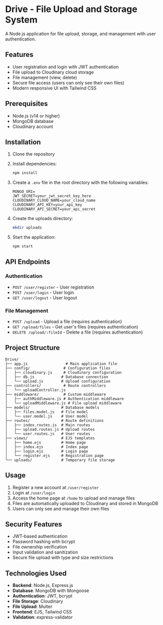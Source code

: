 # Drive - File Upload and Storage System

A Node.js application for file upload, storage, and management with user authentication.

## Features

- User registration and login with JWT authentication
- File upload to Cloudinary cloud storage
- File management (view, delete)
- Secure file access (users can only see their own files)
- Modern responsive UI with Tailwind CSS

## Prerequisites

- Node.js (v14 or higher)
- MongoDB database
- Cloudinary account

## Installation

1. Clone the repository
2. Install dependencies:
   ```bash
   npm install
   ```

3. Create a `.env` file in the root directory with the following variables:
   ```
   MONGO_URI=
   JWT_SECRET=your_jwt_secret_key_here
   CLOUDINARY_CLOUD_NAME=your_cloud_name
   CLOUDINARY_API_KEY=your_api_key
   CLOUDINARY_API_SECRET=your_api_secret
   ```

4. Create the uploads directory:
   ```bash
   mkdir uploads
   ```

5. Start the application:
   ```bash
   npm start
   ```

## API Endpoints

### Authentication
- `POST /user/register` - User registration
- `POST /user/login` - User login
- `GET /user/logout` - User logout

### File Management
- `POST /upload` - Upload a file (requires authentication)
- `GET /upload/files` - Get user's files (requires authentication)
- `DELETE /upload/:fileId` - Delete a file (requires authentication)

## Project Structure

```
Drive/
├── app.js                 # Main application file
├── config/               # Configuration files
│   ├── cloudinary.js     # Cloudinary configuration
│   ├── db.js            # Database connection
│   └── upload.js        # Upload configuration
├── controllers/          # Route controllers
│   └── uploadController.js
├── middleware/           # Custom middleware
│   ├── authMiddleware.js # Authentication middleware
│   └── uploadMiddleware.js # File upload middleware
├── models/              # Database models
│   ├── files.model.js   # File model
│   └── user.model.js    # User model
├── routes/              # Route definitions
│   ├── index.routes.js  # Main routes
│   ├── upload.routes.js # Upload routes
│   └── user.routes.js   # User routes
├── views/               # EJS templates
│   ├── home.ejs         # Home page
│   ├── index.ejs        # Index page
│   ├── login.ejs        # Login page
│   └── register.ejs     # Registration page
└── uploads/             # Temporary file storage
```

## Usage

1. Register a new account at `/user/register`
2. Login at `/user/login`
3. Access the home page at `/home` to upload and manage files
4. Files are automatically uploaded to Cloudinary and stored in MongoDB
5. Users can only see and manage their own files

## Security Features

- JWT-based authentication
- Password hashing with bcrypt
- File ownership verification
- Input validation and sanitization
- Secure file upload with type and size restrictions

## Technologies Used

- **Backend**: Node.js, Express.js
- **Database**: MongoDB with Mongoose
- **Authentication**: JWT, bcrypt
- **File Storage**: Cloudinary
- **File Upload**: Multer
- **Frontend**: EJS, Tailwind CSS
- **Validation**: express-validator

